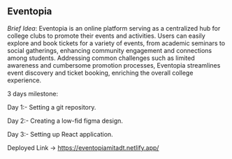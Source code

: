 ﻿## Eventopia

*Brief Idea*: Eventopia is an online platform serving as a centralized hub for college clubs to promote their events and activities. Users can easily explore and book tickets for a 
variety of events, from academic seminars to social gatherings, enhancing community engagement and connections among students. Addressing common challenges such as limited awareness and cumbersome promotion processes, Eventopia streamlines event discovery and ticket booking, enriching the overall college experience.

3 days milestone: 

Day 1:- Setting a git repository. 

Day 2:- Creating a low-fid figma design.

Day 3:- Setting up React application. 

Deployed Link -> https://eventopiamitadt.netlify.app/

